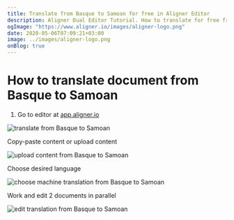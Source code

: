```yaml
---
title: Translate from Basque to Samoan for free in Aligner Editor
description: Aligner Dual Editor Tutorial. How to translate for free from Basque to Samoan. Aligner is multilingual document management platform. 
ogImage: "https://www.aligner.io/images/aligner-logo.png"
date: 2020-05-06T07:09:21+03:00
image: ../images/aligner-logo.png
onBlog: true
---
```


# How to translate document from Basque to Samoan

1. Go to editor at [app.aligner.io](https://app.aligner.io "Aligner App web page")

![translate from Basque to Samoan](../aligner-blank-editor.png "translate from Basque to Samoan")

Copy-paste content or upload content

![upload content from Basque to Samoan](../aligner-uploaded-document.png "upload content from Basque to Samoan")

Choose desired language

![choose machine translation from Basque to Samoan](../aligner-language-dropdown.png "choose machine translation from Basque to Samoan")

Work and edit 2 documents in parallel

![edit translation from Basque to Samoan](../aligner-double-sitded-editor.png "edit translation from Basque to Samoan")

